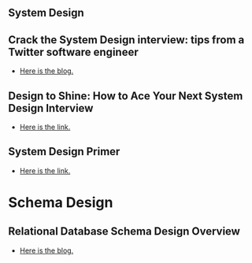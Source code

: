 System Design
--

## Crack the System Design interview: tips from a Twitter software engineer

  - [Here is the blog.](https://www.freecodecamp.org/news/how-to-system-design-dda63ed27e26/)

## Design to Shine: How to Ace Your Next System Design Interview
  - [Here is the link.](https://hackernoon.com/design-to-shine-how-to-ace-your-next-system-design-interview-2282bbf45c40)

## System Design Primer

  - [Here is the link.](https://github.com/donnemartin/system-design-primer)

# Schema Design

## Relational Database Schema Design Overview
  
  - [Here is the blog.](https://medium.com/@kimtnguyen/relational-database-schema-design-overview-70e447ff66f9)

